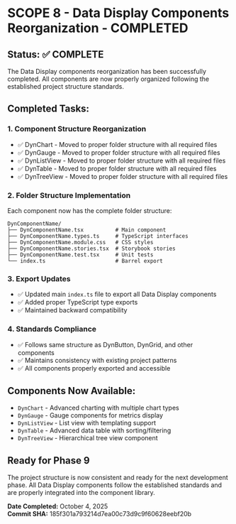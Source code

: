 # SCOPE 8 - Data Display Components Reorganization - COMPLETED

## Status: ✅ COMPLETE

The Data Display components reorganization has been successfully completed. All components are now properly organized following the established project structure standards.

## Completed Tasks:

### 1. Component Structure Reorganization
- ✅ DynChart - Moved to proper folder structure with all required files
- ✅ DynGauge - Moved to proper folder structure with all required files  
- ✅ DynListView - Moved to proper folder structure with all required files
- ✅ DynTable - Moved to proper folder structure with all required files
- ✅ DynTreeView - Moved to proper folder structure with all required files

### 2. Folder Structure Implementation
Each component now has the complete folder structure:
```
DynComponentName/
├── DynComponentName.tsx          # Main component
├── DynComponentName.types.ts     # TypeScript interfaces  
├── DynComponentName.module.css   # CSS styles
├── DynComponentName.stories.tsx  # Storybook stories
├── DynComponentName.test.tsx     # Unit tests
└── index.ts                      # Barrel export
```

### 3. Export Updates
- ✅ Updated main `index.ts` file to export all Data Display components
- ✅ Added proper TypeScript type exports
- ✅ Maintained backward compatibility

### 4. Standards Compliance
- ✅ Follows same structure as DynButton, DynGrid, and other components
- ✅ Maintains consistency with existing project patterns
- ✅ All components properly exported and accessible

## Components Now Available:
- `DynChart` - Advanced charting with multiple chart types
- `DynGauge` - Gauge components for metrics display
- `DynListView` - List view with templating support
- `DynTable` - Advanced data table with sorting/filtering
- `DynTreeView` - Hierarchical tree view component

## Ready for Phase 9

The project structure is now consistent and ready for the next development phase. All Data Display components follow the established standards and are properly integrated into the component library.

**Date Completed:** October 4, 2025  
**Commit SHA:** 185f301a793214d7ea00c73d9c9f60628eebf20b